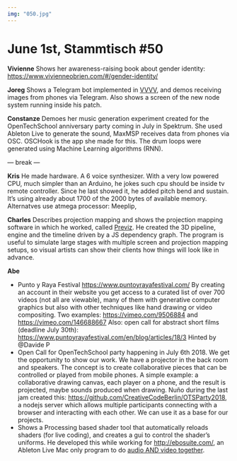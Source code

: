 ```yaml
---
img: "050.jpg"
---
```


# **June 1st, Stammtisch #50**

**Vivienne**
Shows her awareness-raising book about gender identity:
https://www.vivienneobrien.com/#/gender-identity/

**Joreg**
Shows a Telegram bot implemented in [VVVV](https://vvvv.org/), and demos receiving images from phones via Telegram. Also shows a screen of the new node system running inside his patch. 

**Constanze**
Demoes her music generation experiment created for the OpenTechSchool anniversary party coming in July in Spektrum. She used Ableton Live to generate the sound, MaxMSP receives data from phones via OSC. OSCHook is the app she made for this. The drum loops were generated using Machine Learning algorithms (RNN).

— break — 

**Kris**
He made hardware. A 6 voice synthesizer. With a very low powered CPU, much simpler than an Arduino, he jokes such cpu should be inside tv remote controller. Since he last showed it, he added pitch bend and sustain. It’s using already about 1700 of the 2000 bytes of available memory.
Alternatves use atmega processor: Meeplip, 

**Charles**
Describes projection mapping and shows the projection mapping software in which he worked, called [Previz](https://previz.co/). He created the 3D pipeline, engine and the timeline driven by a JS dependency graph. The program is useful to simulate large stages with multiple screen and projection mapping setups, so visual artists can show their clients how things will look like in advance.

**Abe**

- Punto y Raya Festival https://www.puntoyrayafestival.com/ By creating an account in their website you get access to a curated list of over 700 videos (not all are viewable), many of them with generative computer graphics but also with other techniques like hand drawing or video compositing. Two examples: https://vimeo.com/9506884 and https://vimeo.com/146688667 Also: open call for abstract short films (deadline July 30th): https://www.puntoyrayafestival.com/en/blog/articles/18/3 Hinted by @Davide P 
- Open Call for OpenTechSchool party happening in July 6th 2018. We get the opportunity to show our work. We have a projector in the back room and speakers. The concept is to create collaborative pieces that can be controlled or played from mobile phones. A simple example: a collaborative drawing canvas, each player on a phone, and the result is projected, maybe sounds produced when drawing. Nuño during the last jam created this: https://github.com/CreativeCodeBerlin/OTSParty2018, a nodejs server which allows multiple participants connecting with a browser and interacting with each other. We can use it as a base for our projects.
- Shows a Processing based shader tool that automatically reloads shaders (for live coding), and creates a gui to control the shader’s uniforms. He developed this while working for http://ebosuite.com/, an Ableton Live Mac only program to do [audio AND video together](https://vimeo.com/ebosuite).

